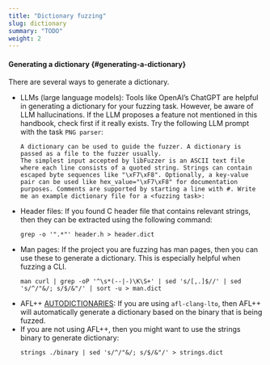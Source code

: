 ```yaml
---
title: "Dictionary fuzzing"
slug: dictionary
summary: "TODO"
weight: 2
---
```


<!--TODO rename this section to Fuzzing Dictionaries-->




#### Generating a dictionary {#generating-a-dictionary}

There are several ways to generate a dictionary.



* LLMs (large language models): Tools like OpenAI’s ChatGPT are helpful in generating a dictionary for your fuzzing task. However, be aware of LLM hallucinations. If the LLM proposes a feature not mentioned in this handbook, check first if it really exists. Try the following LLM prompt with the task `PNG parser`:
    ```text {.code-fence-wrap}
    A dictionary can be used to guide the fuzzer. A dictionary is passed as a file to the fuzzer usually.
    The simplest input accepted by libFuzzer is an ASCII text file where each line consists of a quoted string. Strings can contain escaped byte sequences like "\xF7\xF8". Optionally, a key-value pair can be used like hex_value="\xF7\xF8" for documentation purposes. Comments are supported by starting a line with #. Write me an example dictionary file for a <fuzzing task>:
    ```
* Header files: If you found C header file that contains relevant strings, then they can be extracted using the following command:
    ```shell
    grep -o '".*"' header.h > header.dict
    ```
* Man pages: If the project you are fuzzing has man pages, then you can use these to generate a dictionary. This is especially helpful when fuzzing a CLI.
    ```shell
    man curl | grep -oP '^\s*(--|-)\K\S+' | sed 's/[,.]$//' | sed 's/^/"&/; s/$/&"/' | sort -u > man.dict
    ```
* AFL++ [AUTODICTIONARIES](https://github.com/AFLplusplus/AFLplusplus/blob/108fb0b29ad1586e668ba23e23a0eb1a13c45c49/instrumentation/README.lto.md#autodictionary-feature): If you are using `afl-clang-lto`, then AFL++ will automatically generate a dictionary based on the binary that is being fuzzed.
* If you are not using AFL++, then you might want to use the strings binary to generate dictionary:
    ```shell
    strings ./binary | sed 's/^/"&/; s/$/&"/' > strings.dict
    ```